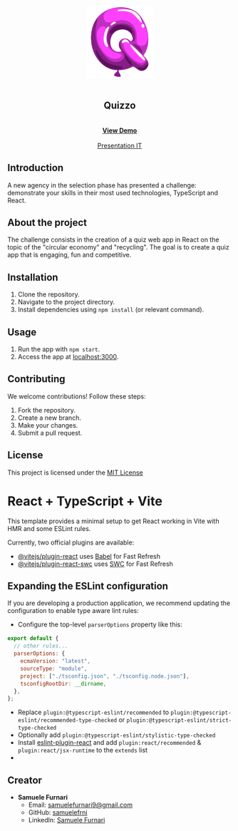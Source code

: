 <div align="center"><img src="/src/assets/comic-letter-q-in-shape-of-bright-violet-balloon-vector-19384535.png" width="150px"></div>
<br />
<div align="center">
  <h2 align="center">Quizzo</h2>

  <p align="center">
    <br />
    <a href="https://samuelefrni-quizzo.netlify.app/"><strong>View Demo</strong></a>
    <br />
    <br />
    <a href="./src/assets/">Presentation IT</a>
  </p>
</div>

## Introduction

A new agency in the selection phase has presented a challenge: demonstrate your skills in their most used technologies, TypeScript and React.

## About the project

The challenge consists in the creation of a quiz web app in React on the topic of the "circular economy" and "recycling". The goal is to create a quiz app that is engaging, fun and competitive.

## Installation

1. Clone the repository.
2. Navigate to the project directory.
3. Install dependencies using `npm install` (or relevant command).

## Usage

1. Run the app with `npm start`.
2. Access the app at [localhost:3000](http://localhost:3000).

## Contributing

We welcome contributions! Follow these steps:

1. Fork the repository.
2. Create a new branch.
3. Make your changes.
4. Submit a pull request.

## License

This project is licensed under the [MIT License](https://opensource.org/licenses/MIT)

# React + TypeScript + Vite

This template provides a minimal setup to get React working in Vite with HMR and some ESLint rules.

Currently, two official plugins are available:

- [@vitejs/plugin-react](https://github.com/vitejs/vite-plugin-react/blob/main/packages/plugin-react/README.md) uses [Babel](https://babeljs.io/) for Fast Refresh
- [@vitejs/plugin-react-swc](https://github.com/vitejs/vite-plugin-react-swc) uses [SWC](https://swc.rs/) for Fast Refresh

## Expanding the ESLint configuration

If you are developing a production application, we recommend updating the configuration to enable type aware lint rules:

- Configure the top-level `parserOptions` property like this:

```js
export default {
  // other rules...
  parserOptions: {
    ecmaVersion: "latest",
    sourceType: "module",
    project: ["./tsconfig.json", "./tsconfig.node.json"],
    tsconfigRootDir: __dirname,
  },
};
```

- Replace `plugin:@typescript-eslint/recommended` to `plugin:@typescript-eslint/recommended-type-checked` or `plugin:@typescript-eslint/strict-type-checked`
- Optionally add `plugin:@typescript-eslint/stylistic-type-checked`
- Install [eslint-plugin-react](https://github.com/jsx-eslint/eslint-plugin-react) and add `plugin:react/recommended` & `plugin:react/jsx-runtime` to the `extends` list
-

## Creator

- **Samuele Furnari**
  - Email: samuelefurnari9@gmail.com
  - GitHub: [samuelefrni](https://github.com/samuelefrni)
  - LinkedIn: [Samuele Furnari](https://www.linkedin.com/in/samuele-furnari-a37567220/)

